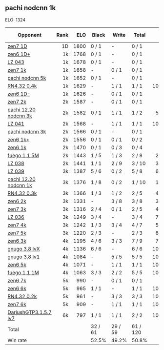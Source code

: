 ## pachi nodcnn 1k ##

ELO: 1324

Opponent | Rank | ELO | Black | Write | Total | Win rate
---------|-----:|----:|-------|-------|-------|-------:
[zen7 1D](zen7%201D.md) | 1D | 1800 | 0 / 1 | - | 0 / 1 | 0.0%
[zen6 1D+](zen6%201D+.md) | 1k | 1768 | 0 / 1 | - | 0 / 1 | 0.0%
[LZ 043](LZ%20043.md) | 1k | 1678 | 0 / 1 | - | 0 / 1 | 0.0%
[zen7 1k](zen7%201k.md) | 1k | 1658 | - | 0 / 1 | 0 / 1 | 0.0%
[pachi nodcnn 5k](pachi%20nodcnn%205k.md) | 1k | 1652 | 0 / 1 | - | 0 / 1 | 0.0%
[RN4.32 0.4k](RN4.32%200.4k.md) | 1k | 1629 | - | 1 / 1 | 1 / 1 | 100.0%
[zen6 1D-](zen6%201D-.md) | 1k | 1626 | - | 0 / 1 | 0 / 1 | 0.0%
[zen7 2k](zen7%202k.md) | 2k | 1587 | - | 0 / 1 | 0 / 1 | 0.0%
[pachi 12.20 nodcnn 3k](pachi%2012.20%20nodcnn%203k.md) | 2k | 1582 | 0 / 1 | 1 / 1 | 1 / 2 | 50.0%
[LZ 041](LZ%20041.md) | 2k | 1568 | - | 1 / 1 | 1 / 1 | 100.0%
[pachi nodcnn 3k](pachi%20nodcnn%203k.md) | 2k | 1566 | 0 / 1 | - | 0 / 1 | 0.0%
[zen6 1k+](zen6%201k+.md) | 2k | 1556 | 0 / 1 | 0 / 1 | 0 / 2 | 0.0%
[zen6 1k](zen6%201k.md) | 2k | 1470 | 0 / 1 | 0 / 3 | 0 / 4 | 0.0%
[fuego 1.1 5M](fuego%201.1%205M.md) | 2k | 1443 | 1 / 5 | 1 / 3 | 2 / 8 | 25.0%
[LZ 038](LZ%20038.md) | 2k | 1441 | 1 / 1 | 2 / 9 | 3 / 10 | 30.0%
[LZ 039](LZ%20039.md) | 3k | 1387 | 5 / 6 | 0 / 2 | 5 / 8 | 62.5%
[pachi 12.20 nodcnn 1k](pachi%2012.20%20nodcnn%201k.md) | 3k | 1376 | 1 / 8 | 0 / 2 | 1 / 10 | 10.0%
[RN4.32 0.3k](RN4.32%200.3k.md) | 3k | 1366 | 1 / 3 | 1 / 2 | 2 / 5 | 40.0%
[zen6 2k](zen6%202k.md) | 3k | 1331 | - | 3 / 8 | 3 / 8 | 37.5%
[zen7 3k](zen7%203k.md) | 3k | 1316 | 2 / 4 | 0 / 1 | 2 / 5 | 40.0%
[LZ 036](LZ%20036.md) | 3k | 1249 | 3 / 4 | - | 3 / 4 | 75.0%
[zen7 4k](zen7%204k.md) | 3k | 1242 | 1 / 3 | 3 / 4 | 4 / 7 | 57.1%
[zen7 5k](zen7%205k.md) | 3k | 1220 | 2 / 3 | - | 2 / 3 | 66.7%
[zen6 3k](zen6%203k.md) | 4k | 1195 | 4 / 6 | 3 / 3 | 7 / 9 | 77.8%
[gnugo 3.8 lvX](gnugo%203.8%20lvX.md) | 4k | 1136 | 6 / 6 | - | 6 / 6 | 100.0%
[gnugo 3.8 lv1](gnugo%203.8%20lv1.md) | 4k | 1084 | - | 5 / 5 | 5 / 5 | 100.0%
[zen6 5k](zen6%205k.md) | 4k | 1071 | - | 1 / 1 | 1 / 1 | 100.0%
[fuego 1.1 1M](fuego%201.1%201M.md) | 4k | 1063 | 3 / 3 | 2 / 2 | 5 / 5 | 100.0%
[zen6 7k](zen6%207k.md) | 5k | 990 | - | 0 / 1 | 0 / 1 | 0.0%
[zen6 6k](zen6%206k.md) | 5k | 965 | 1 / 1 | - | 1 / 1 | 100.0%
[RN4.32 0.2k](RN4.32%200.2k.md) | 5k | 961 | - | 3 / 3 | 3 / 3 | 100.0%
[zen7 6k](zen7%206k.md) | 5k | 909 | - | 1 / 1 | 1 / 1 | 100.0%
[DariushGTP3.1.5.7 lv7](DariushGTP3.1.5.7%20lv7.md) | 6k | 797 | 1 / 1 | 1 / 1 | 2 / 2 | 100.0%
Total | | | 32 / 61 | 29 / 59 | 61 / 120 | 
Win rate| | | 52.5% | 49.2% | 50.8% | 

